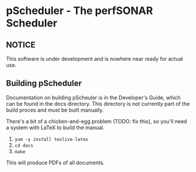 # pScheduler - The perfSONAR Scheduler


## NOTICE

This software is under development and is nowhere near ready for
actual use.

## Building pScheduler

Documentation on building pScheuler is in the Developer's Guide, which
can be found in the docs directory.  This directory is not currently
part of the build proces and must be built manually.

There's a bit of a chicken-and-egg problem (TODO: fix this), so you'll
need a system with LaTeX to build the manual.

1. `yum -y install texlive-latex`
2. `cd docs`
3. `make`

This will produce PDFs of all documents.
